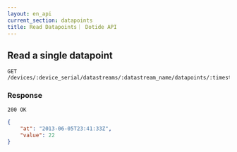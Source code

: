 ```yaml
---
layout: en_api
current_section: datapoints
title: Read Datapoints｜ Dotide API
---
```


## Read a single datapoint

    GET /devices/:device_serial/datastreams/:datastream_name/datapoints/:timestamp

### Response

    200 OK

```json
{
    "at": "2013-06-05T23:41:33Z",
    "value": 22
}
```
